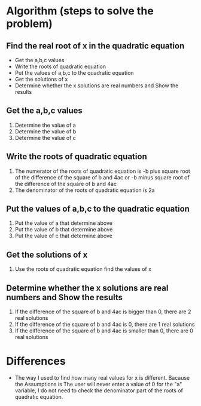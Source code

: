 # Algorithm (steps to solve the problem)

## Find the real root of x in the quadratic equation
- Get the a,b,c values
- Write the roots of quadratic equation
- Put the values of a,b,c to the quadratic equation
- Get the solutions of x
- Determine whether the x solutions are real numbers and Show the results

## Get the a,b,c values
1. Determine the value of a
2. Determine the value of b
3. Determine the value of c

## Write the roots of quadratic equation
1. The numerator of the roots of quadratic equation is -b plus square root of the difference
 of the square of b and 4ac or -b minus square root of the difference
 of the square of b and 4ac
2. The denominator of the roots of quadratic equation is 2a

## Put the values of a,b,c to the quadratic equation
1. Put the value of a that determine above
2. Put the value of b that determine above
3. Put the value of c that determine above

## Get the solutions of x
1. Use the roots of quadratic equation find the values of x

## Determine whether the x solutions are real numbers and Show the results
1. If the difference of the square of b and 4ac is bigger than 0, there are 2 real solutions
2. If the difference of the square of b and 4ac is 0, there are 1 real solutions
3. If the difference of the square of b and 4ac is smaller than 0, there are 0 real solutions

# Differences
- The way I used to find how many real values for x is different. Bacause the Assumptions is The user will never enter a value of 0 for the "a" variable, I do not need to check the denominator part of the roots of quadratic equation.